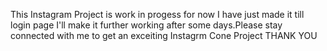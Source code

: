 This Instagram Project is work in progess for now I have just made it till login page 
I'll make it further working after some days.Please stay connected with me to get an exceiting Instagrm Cone Project
THANK YOU
